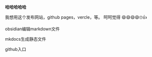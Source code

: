 **哈哈哈哈哈**

我想用这个发布网站，github pages，vercle，等。
呵呵觉得
😄😄😄😄🙄👍

obsidian编辑markdown文件

mkdocs生成静态文件

github入口

